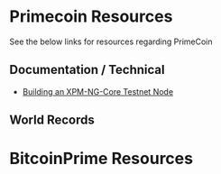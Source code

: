 <!-- TITLE: Home -->
<!-- SUBTITLE: Welcome to the Primecoin & Bitcoin Prime Community Wiki.   -->

# Primecoin Resources
See the below links for resources regarding PrimeCoin

## Documentation / Technical 
* [Building an XPM-NG-Core Testnet Node](documentation/building-primecoin-ng-core)
## World Records

# BitcoinPrime Resources
